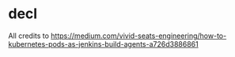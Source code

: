 # decl
All credits to https://medium.com/vivid-seats-engineering/how-to-kubernetes-pods-as-jenkins-build-agents-a726d3886861
